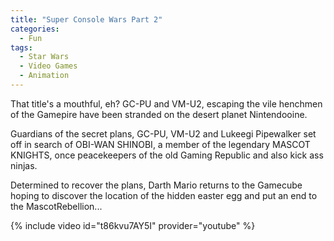 ```yaml
---
title: "Super Console Wars Part 2"
categories:
  - Fun
tags:
  - Star Wars
  - Video Games
  - Animation
---
```


That title's a mouthful, eh? GC-PU and VM-U2, escaping the vile henchmen of the Gamepire have been stranded on the desert planet Nintendooine.

Guardians of the secret plans, GC-PU, VM-U2 and Lukeegi Pipewalker set off in search of OBI-WAN SHINOBI, a member of the legendary MASCOT KNIGHTS, once peacekeepers of the old Gaming Republic and also kick ass ninjas.

Determined to recover the plans, Darth Mario returns to the Gamecube hoping to discover the location of the hidden easter egg and put an end to the MascotRebellion...

{% include video id="t86kvu7AY5I" provider="youtube" %}
